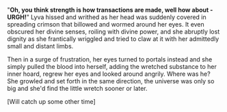 "**Oh, you think strength is how transactions are made, well how about -URGH!**" Lyva hissed and writhed as her head was suddenly covered in spreading crimson that billowed and wormed around her eyes. It even obscured her divine senses, roiling with divine power, and she abruptly lost dignity as she frantically wriggled and tried to claw at it with her admittedly small and distant limbs.    

Then in a surge of frustration, her eyes turned to portals instead and she simply pulled the blood into herself, adding the wretched substance to her inner hoard, regrew her eyes and looked around angrily. Where was he? She growled and set forth in the same direction, the universe was only so big and she'd find the little wretch sooner or later.

[Will catch up some other time]